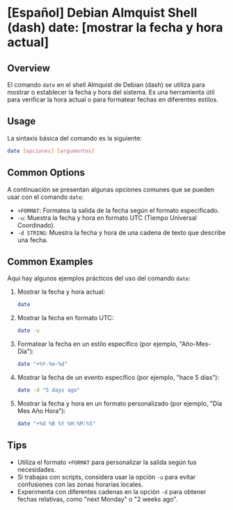 # [Español] Debian Almquist Shell (dash) date: [mostrar la fecha y hora actual]

## Overview
El comando `date` en el shell Almquist de Debian (dash) se utiliza para mostrar o establecer la fecha y hora del sistema. Es una herramienta útil para verificar la hora actual o para formatear fechas en diferentes estilos.

## Usage
La sintaxis básica del comando es la siguiente:

```bash
date [opciones] [argumentos]
```

## Common Options
A continuación se presentan algunas opciones comunes que se pueden usar con el comando `date`:

- `+FORMAT`: Formatea la salida de la fecha según el formato especificado.
- `-u`: Muestra la fecha y hora en formato UTC (Tiempo Universal Coordinado).
- `-d STRING`: Muestra la fecha y hora de una cadena de texto que describe una fecha.

## Common Examples
Aquí hay algunos ejemplos prácticos del uso del comando `date`:

1. Mostrar la fecha y hora actual:
   ```bash
   date
   ```

2. Mostrar la fecha en formato UTC:
   ```bash
   date -u
   ```

3. Formatear la fecha en un estilo específico (por ejemplo, "Año-Mes-Día"):
   ```bash
   date "+%Y-%m-%d"
   ```

4. Mostrar la fecha de un evento específico (por ejemplo, "hace 5 días"):
   ```bash
   date -d "5 days ago"
   ```

5. Mostrar la fecha y hora en un formato personalizado (por ejemplo, "Día Mes Año Hora"):
   ```bash
   date "+%d %B %Y %H:%M:%S"
   ```

## Tips
- Utiliza el formato `+FORMAT` para personalizar la salida según tus necesidades.
- Si trabajas con scripts, considera usar la opción `-u` para evitar confusiones con las zonas horarias locales.
- Experimenta con diferentes cadenas en la opción `-d` para obtener fechas relativas, como "next Monday" o "2 weeks ago".